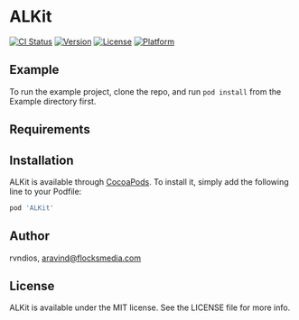 # ALKit

[![CI Status](http://img.shields.io/travis/rvndios/ALKit.svg?style=flat)](https://travis-ci.org/rvndios/ALKit)
[![Version](https://img.shields.io/cocoapods/v/ALKit.svg?style=flat)](http://cocoapods.org/pods/ALKit)
[![License](https://img.shields.io/cocoapods/l/ALKit.svg?style=flat)](http://cocoapods.org/pods/ALKit)
[![Platform](https://img.shields.io/cocoapods/p/ALKit.svg?style=flat)](http://cocoapods.org/pods/ALKit)

## Example

To run the example project, clone the repo, and run `pod install` from the Example directory first.

## Requirements

## Installation

ALKit is available through [CocoaPods](http://cocoapods.org). To install
it, simply add the following line to your Podfile:

```ruby
pod 'ALKit'
```

## Author

rvndios, aravind@flocksmedia.com

## License

ALKit is available under the MIT license. See the LICENSE file for more info.

